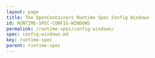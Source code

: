 ```yaml
---
layout: page
title: The OpenContainers Runtime Spec Config Windows
id: RUNTIME-SPEC-CONFIG-WINDOWS
permalink: /runtime-spec/config-windows/
spec: config-windows.md
key: runtime-spec
parent: runtime-spec
---
```

